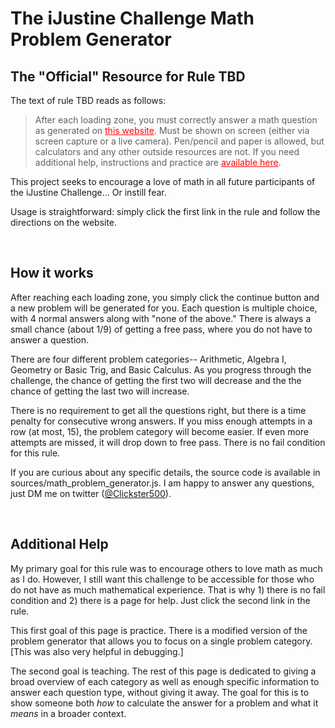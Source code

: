 # The iJustine Challenge Math Problem Generator
## The "Official" Resource for Rule TBD

The text of rule TBD reads as follows:

>After each loading zone, you must correctly answer a math question as generated on <a style="color: red; text-decoration: underline;" href="https://clickster500.github.io/math_generator/">this website</a>. Must be shown on screen (either via screen capture or a live camera). Pen/pencil and paper is allowed, but calculators and any other outside resources are not. If you need additional help, instructions and practice are <a style="color: red; text-decoration: underline;" href="https://clickster500.github.io/math_help/">available here</a>.

This project seeks to encourage a love of math in all future participants of the iJustine Challenge... Or instill fear.

Usage is straightforward: simply click the first link in the rule and follow the directions on the website.

<br>

## How it works

After reaching each loading zone, you simply click the continue button and a new problem will be generated for you. Each question is multiple choice, with 4 normal answers along with "none of the above." There is always a small chance (about 1/9) of getting a free pass, where you do not have to answer a question.

There are four different problem categories-- Arithmetic, Algebra I, Geometry or Basic Trig, and Basic Calculus. As you progress through the challenge, the chance of getting the first two will decrease and the the chance of getting the last two will increase.

There is no requirement to get all the questions right, but there is a time penalty for consecutive wrong answers. If you miss enough attempts in a row (at most, 15), the problem category will become easier. If even more attempts are missed, it will drop down to free pass. There is no fail condition for this rule.

If you are curious about any specific details, the source code is available in sources/math_problem_generator.js. I am happy to answer any questions, just DM me on twitter (<a href="https://twitter.com/Clickster500">@Clickster500</a>).

<br>

## Additional Help

My primary goal for this rule was to encourage others to love math as much as I do. However, I still want this challenge to be accessible for those who do not have as much mathematical experience. That is why 1) there is no fail condition and 2) there is a page for help. Just click the second link in the rule.

This first goal of this page is practice. There is a modified version of the problem generator that allows you to focus on a single problem category. [This was also very helpful in debugging.]

The second goal is teaching. The rest of this page is dedicated to giving a broad overview of each category as well as enough specific information to answer each question type, without giving it away. The goal for this is to show someone both <i>how</i> to calculate the answer for a problem and what it <i>means</i> in a broader context.
